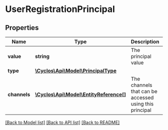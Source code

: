 # UserRegistrationPrincipal

## Properties
Name | Type | Description | Notes
------------ | ------------- | ------------- | -------------
**value** | **string** | The principal value | [optional] 
**type** | [**\Cyclos\Api\Model\PrincipalType**](PrincipalType.md) |  | [optional] 
**channels** | [**\Cyclos\Api\Model\EntityReference[]**](EntityReference.md) | The channels that can be accessed using this principal | [optional] 

[[Back to Model list]](../../README.md#documentation-for-models) [[Back to API list]](../../README.md#documentation-for-api-endpoints) [[Back to README]](../../README.md)

